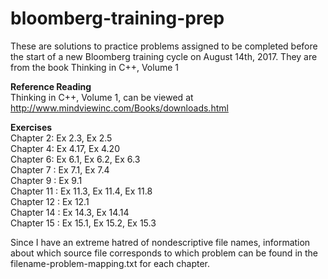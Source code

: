 # bloomberg-training-prep
These are solutions to practice problems assigned to be completed before the start of a new Bloomberg training cycle on August 14th, 2017.
They are from the book Thinking in C++, Volume 1

__Reference Reading__  
Thinking in C++, Volume 1, can be viewed at  
http://www.mindviewinc.com/Books/downloads.html  

__Exercises__  
Chapter 2: Ex 2.3, Ex 2.5  
Chapter 4: Ex 4.17, Ex 4.20  
Chapter 6: Ex 6.1, Ex 6.2, Ex 6.3  
Chapter 7 : Ex 7.1, Ex 7.4  
Chapter 9 : Ex 9.1  
Chapter 11 : Ex 11.3, Ex 11.4, Ex 11.8  
Chapter 12 : Ex 12.1  
Chapter 14 : Ex 14.3, Ex 14.14  
Chapter 15 : Ex 15.1, Ex 15.2, Ex 15.3  

Since I have an extreme hatred of nondescriptive file names, information about which source file corresponds to which problem can be found
in the filename-problem-mapping.txt for each chapter.

